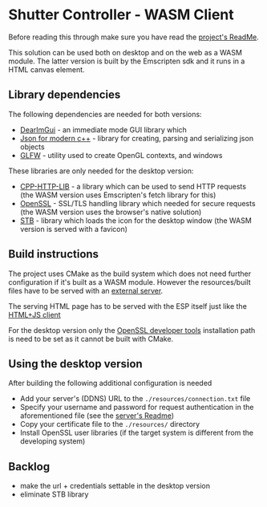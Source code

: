 # Shutter Controller - WASM Client
Before reading this through make sure you have read the [project's ReadMe](/ReadMe.md).

This solution can be used both on desktop and on the web as a WASM module.
The latter version is built by the Emscripten sdk and it runs in a HTML canvas element.

## Library dependencies
The following dependencies are needed for both versions:
* [DearImGui](https://github.com/ocornut/imgui) - an immediate mode GUI library which 
* [Json for modern c++](https://github.com/nlohmann/json) - library for creating, parsing and serializing json objects
* [GLFW](https://github.com/glfw/glfw) - utility used to create OpenGL contexts, and windows

These libraries are only needed for the desktop version:
* [CPP-HTTP-LIB](https://github.com/yhirose/cpp-httplib) - a library which can be used to send HTTP requests (the WASM version uses Emscripten's fetch library for this)
* [OpenSSL](https://www.openssl.org/) - SSL/TLS handling library which needed for secure requests (the WASM version uses the browser's native solution)
* [STB](https://github.com/nothings/stb) - library which loads the icon for the desktop window (the WASM version is served with a favicon)

## Build instructions
The project uses CMake as the build system which does not need further configuration if it's built as a WASM module. However the resources/built files have to be served with an [external server](../ESP8266_Server/ReadMe.md#Setting-up-the-external-resource-provider-server).

The serving HTML page has to be served with the ESP itself just like the [HTML+JS client](../HTML+JS-client/ReadMe.md#configuration)

For the desktop version only the [OpenSSL developer tools](https://wiki.openssl.org/index.php/Binaries) installation path is need to be set as it cannot be built with CMake.

## Using the desktop version
After building the following additional configuration is needed
* Add your server's (DDNS) URL to the `./resources/connection.txt` file
* Specify your username and password for request authentication in the aforementioned file (see the [server's Readme](/ESP8266_Server/ReadMe.md))
* Copy your certificate file to the `./resources/` directory
* Install OpenSSL user libraries (if the target system is different from the developing system)

## Backlog
* make the url + credentials settable in the desktop version
* eliminate STB library